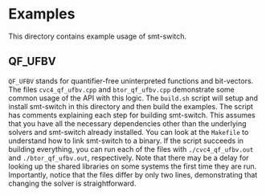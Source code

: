 # Examples

This directory contains example usage of smt-switch.

## QF_UFBV
`QF_UFBV` stands for quantifier-free uninterpreted functions and bit-vectors. The files `cvc4_qf_ufbv.cpp` and `btor_qf_ufbv.cpp` demonstrate some common usage of the API with this logic. The `build.sh` script will setup and install smt-switch in this directory and then build the examples. The script has comments explaining each step for building smt-switch. This assumes that you have all the necessary dependencies other than the underlying solvers and smt-switch already installed.  You can look at the `Makefile` to understand how to link smt-switch to a binary. If the script succeeds in building everything, you can run each of the files with `./cvc4_qf_ufbv.out` and `./btor_qf_ufbv.out`, respectively. Note that there may be a delay for looking up the shared libraries on some systems the first time they are run. Importantly, notice that the files differ by only two lines, demonstrating that changing the solver is straightforward.
